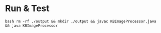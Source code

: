 # Run & Test
`bash rm -rf ./output && mkdir ./output && javac KBImageProcessor.java && java KBImageProcessor`
